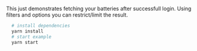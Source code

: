 This just demonstrates fetching your batteries after successfull login. Using filters and options you can restrict/limit the result.

```bash
  # install dependencies
  yarn install
  # start example
  yarn start
```